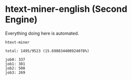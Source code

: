 # htext-miner-english (Second Engine)

Everything doing here is automated.

```
htext-miner

total: 1495/9523 (15.698834400924078%)

job0: 337
job1: 381
job2: 508
job3: 269
```